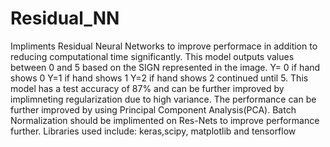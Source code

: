 # Residual_NN
Impliments Residual Neural Networks to improve performace in addition to reducing computational time significantly. This model outputs values between 0 and 5 based on the SIGN represented in the image. 
Y= 0 if hand shows 0
Y=1 if hand shows 1
Y=2 if hand shows 2
continued until 5.
This model has a test accuracy of 87% and can be further improved by implimneting regularization due to high variance. The performance can be further improved by using Principal Component Analysis(PCA). Batch Normalization should be implimented on Res-Nets to improve performance further.
Libraries used include: keras,scipy, matplotlib and tensorflow
